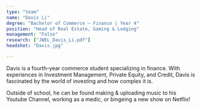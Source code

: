 ```yaml
---
type: "team"
name: "Davis Li"
degree: "Bachelor of Commerce – Finance | Year 4"
position: "Head of Real Estate, Gaming & Lodging"
management: "False"
research: ["JWEL_Davis_Li.pdf"]
headshot: "Davis.jpg"

---
```


Davis is a fourth-year commerce student specializing in finance. With experiences in Investment Management, Private Equity, and Credit, Davis is fascinated by the world of investing and how complex it is.

Outside of school, he can be found making & uploading music to his Youtube Channel, working as a medic, or bingeing a new show on Netflix!
